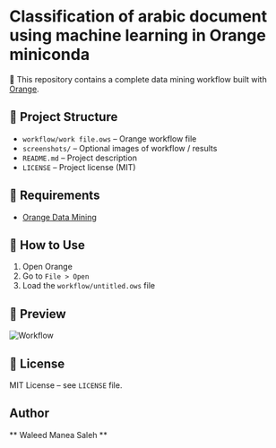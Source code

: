 # Classification of arabic document using machine learning in Orange miniconda

🎯 This repository contains a complete data mining workflow built with [Orange](https://orangedatamining.com/).

## 📁 Project Structure

- `workflow/work file.ows` – Orange workflow file
- `screenshots/` – Optional images of workflow / results
- `README.md` – Project description
- `LICENSE` – Project license (MIT)

## 🔧 Requirements

- [Orange Data Mining](https://orangedatamining.com/download/)

## 🚀 How to Use

1. Open Orange
2. Go to `File > Open`
3. Load the `workflow/untitled.ows` file

## 📸 Preview

![Workflow](screenshots/diagram.png)

## 🧾 License

MIT License – see `LICENSE` file.

## Author 
** Waleed Manea Saleh **
